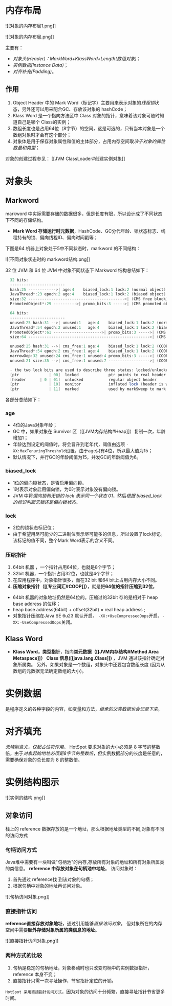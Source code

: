 # 内存布局
![[对象的内存布局1.png]]

![[对象的内存布局.png]]

主要有：
-  *对象头(Header)：MarkWord+KlassWord+Length(数组对象)*；
-   *实例数据(Instance Data)*；
-   *对齐补充(Padding)*。

## 作用
1. Object Header 中的 Mark Word（标记字）主要用来表示对象的*线程锁*状态，另外还可以用来配合GC、存放该对象的 hashCode；
2. Klass Word 是一个指向方法区中 Class 对象的指针，意味着该对象可随时知道自己是哪个 Class的实例；
3. 数组长度也是占用64位（8字节）的空间，这是可选的，只有当本对象是一个数组对象时才会有这个部分；
4. 对象体是用于保存对象属性和值的主体部分，占用内存空间取*决于对象的属性数量和类型*；

对象的创建过程参见：
[[JVM ClassLoader#创建实例对象]]

# 对象头

## Markword 
markword 中实际需要存储的数据很多，但是长度有限，所以设计成了不同状态下不同的存储结构。
-  **Mark Word 存储运行时元数据**，HashCode、GC分代年龄、锁状态标志、线程持有的锁、偏向线程ID、偏向时间戳等；

下图是64 机器上对象处于5中不同状态时，markword 的不同结构：

![[不同对象状态时的 markword结构.png]]

32 位 JVM 和 64 位 JVM 中对象不同状态下 Markword 结构总结如下：

```java
  32 bits:
  ------------------------
  hash:25 ------------>| age:4    biased_lock:1 lock:2 (normal object)
  JavaThread*:23 epoch:2 age:4    biased_lock:1 lock:2 (biased object)
  size:32 ------------------------------------------>| (CMS free block)
  PromotedObject*:29 ---------->| promo_bits:3 ----->| (CMS promoted object)

  64 bits:
  ------------------------
  unused:25 hash:31 -->| unused:1   age:4    biased_lock:1 lock:2 (normal object)
  JavaThread*:54 epoch:2 unused:1   age:4    biased_lock:1 lock:2 (biased object)
  PromotedObject*:61 --------------------->| promo_bits:3 ----->| (CMS promoted object)
  size:64 ----------------------------------------------------->| (CMS free block)

  unused:25 hash:31 -->| cms_free:1 age:4    biased_lock:1 lock:2 (COOPs && normal object)
  JavaThread*:54 epoch:2 cms_free:1 age:4    biased_lock:1 lock:2 (COOPs && biased object)
  narrowOop:32 unused:24 cms_free:1 unused:4 promo_bits:3 ----->| (COOPs && CMS promoted object)
  unused:21 size:35 -->| cms_free:1 unused:7 ------------------>| (COOPs && CMS free block)

  - the two lock bits are used to describe three states: locked/unlocked and monitor.
  [ptr             | 00]  locked             ptr points to real header on stack
  [header      | 0 | 01]  unlocked           regular object header
  [ptr             | 10]  monitor            inflated lock (header is wapped out)
  [ptr             | 11]  marked             used by markSweep to mark an object
```

各部分总结如下：

### age
 - 4位的Java对象年龄；
 - GC 中，如果对象在 Survivor 区（[[JVM内存结构#Heap]]）复制一次，年龄增加1；
 - 年龄达到设定的阈值时，将会晋升到老年代，阈值由选项 `-XX:MaxTenuringThreshold`设置，由于age只有4位，所以最大值为15；
 - 默认情况下，并行GC的年龄阈值为15，并发GC的年龄阈值为6。

### biased_lock
- 1位的偏向锁状态，是否启用偏向锁。
- 1时表示对象启用偏向锁，为0时表示对象没有偏向锁。
- JVM 中将*偏向锁和无锁的 lock 表示同一个状态 01*，然后*根据 biased_lock 的标识判断无锁还是偏向锁状态。*

### lock
- 2位的锁状态标记位；
- 由于希望用尽可能少的二进制位表示尽可能多的信息，所以设置了lock标记。该标记的值不同，整个Mark Word表示的含义不同。


### 压缩指针
1. 64bit 机器 ，一个指针占用64位，也就是8个字节；
2. 32bit 机器，一个指针占用32位，也就是4个字节；
3. 在应用程序中，对象指针很多，而在32 bit 和64 bit上占用内存大小不同。
4. **压缩对象指针（[[专业词汇#COOP]]）**，就是把**64位的指针压缩到32位**。


- 64bit 机器的对象地址仍然是64位的。压缩过的32bit 存的是相对于 heap base address 的位移；
- heap base address(64bit) + offset(32bit) = real heap address ;
- 对象指针压缩在Java SE 6u23 默认开启。 `-XX:+UseCompressedOops`开启，`-XX:-UseCompressedOops`关闭。

## Klass Word

-   **Klass Word，类型指针**，指向**类元数据（[[JVM内存结构#Method Area Metaspace]]） Class 信息([[java.lang.Class]])** ，JVM 通过该指针确定对象所属类。 另外，如果对象是一个数组，对象头中还要包含数组长度 (因为从数组的元数据无法确定数组的大小)。

# 实例数据
是程序定义的各种字段的内容，如变量和方法，*继承的父类数据也会记录下来*。

# 对齐填充
*无特别含义，仅起占位符作用*。
HotSpot 要求对象的大小必须是 8 字节的整数倍，由于*对象起始地址必须是8字节的整数倍*，但实例数据部分的长度是任意的，需要确保对象的总长度为 8 的整数倍。

# 实例结构图示

![[实例的结构.png]]


## 对象访问
栈上的 reference 数据存放的是一个地址，那么根据地址类型的不同,对象有不同的访问方式

### 句柄访问方式 
Java堆中需要有一块叫做"句柄池"的内存,存放所有对象的地址和所有对象所属类的类信息。
**reference 中存放对象在句柄池中地址**。
访问对象时：
1. 首先通过 reference找 到该对象的句柄；
2. 根据句柄中对象的地址再访问对象。


![[句柄访问对象.png]]


### 直接指针访问
**reference直接存放对象地址**，通过引用能够*直接访问对象*。
但对象所在的内存空间中需要**额外存储对象所属的类信息的地址**。


![[直接指针访问对象.png]]

### 两种方式的比较
1. 句柄是稳定的句柄地址，对象移动时也只改变句柄中的实例数据指针，reference 本身不变；
2. 直接指针只需一次寻址操作，节省指针定位的开销。

`HotSpot 采用直接指针访问方式`，因为对象的访问十分频繁，直接寻址指针节省更多时间。







